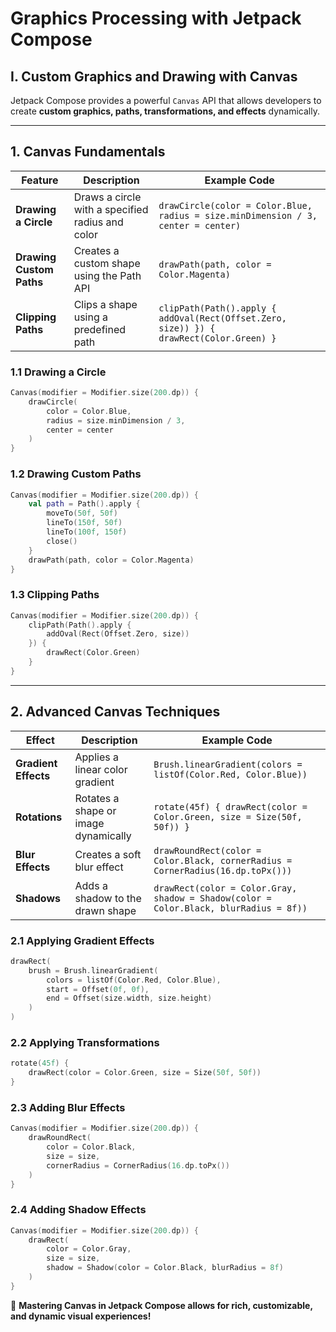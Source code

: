 # **Graphics Processing with Jetpack Compose**

## **I. Custom Graphics and Drawing with Canvas**
Jetpack Compose provides a powerful `Canvas` API that allows developers to create **custom graphics, paths, transformations, and effects** dynamically.

---

## **1. Canvas Fundamentals**
| Feature | Description | Example Code |
|---------|-------------|--------------|
| **Drawing a Circle** | Draws a circle with a specified radius and color | `drawCircle(color = Color.Blue, radius = size.minDimension / 3, center = center)` |
| **Drawing Custom Paths** | Creates a custom shape using the Path API | `drawPath(path, color = Color.Magenta)` |
| **Clipping Paths** | Clips a shape using a predefined path | `clipPath(Path().apply { addOval(Rect(Offset.Zero, size)) }) { drawRect(Color.Green) }` |

### **1.1 Drawing a Circle**
```kotlin
Canvas(modifier = Modifier.size(200.dp)) {
    drawCircle(
        color = Color.Blue,
        radius = size.minDimension / 3,
        center = center
    )
}
```

### **1.2 Drawing Custom Paths**
```kotlin
Canvas(modifier = Modifier.size(200.dp)) {
    val path = Path().apply {
        moveTo(50f, 50f)
        lineTo(150f, 50f)
        lineTo(100f, 150f)
        close()
    }
    drawPath(path, color = Color.Magenta)
}
```

### **1.3 Clipping Paths**
```kotlin
Canvas(modifier = Modifier.size(200.dp)) {
    clipPath(Path().apply {
        addOval(Rect(Offset.Zero, size))
    }) {
        drawRect(Color.Green)
    }
}
```

---

## **2. Advanced Canvas Techniques**
| Effect | Description | Example Code |
|--------|-------------|--------------|
| **Gradient Effects** | Applies a linear color gradient | `Brush.linearGradient(colors = listOf(Color.Red, Color.Blue))` |
| **Rotations** | Rotates a shape or image dynamically | `rotate(45f) { drawRect(color = Color.Green, size = Size(50f, 50f)) }` |
| **Blur Effects** | Creates a soft blur effect | `drawRoundRect(color = Color.Black, cornerRadius = CornerRadius(16.dp.toPx()))` |
| **Shadows** | Adds a shadow to the drawn shape | `drawRect(color = Color.Gray, shadow = Shadow(color = Color.Black, blurRadius = 8f))` |

### **2.1 Applying Gradient Effects**
```kotlin
drawRect(
    brush = Brush.linearGradient(
        colors = listOf(Color.Red, Color.Blue),
        start = Offset(0f, 0f),
        end = Offset(size.width, size.height)
    )
)
```

### **2.2 Applying Transformations**
```kotlin
rotate(45f) {
    drawRect(color = Color.Green, size = Size(50f, 50f))
}
```

### **2.3 Adding Blur Effects**
```kotlin
Canvas(modifier = Modifier.size(200.dp)) {
    drawRoundRect(
        color = Color.Black,
        size = size,
        cornerRadius = CornerRadius(16.dp.toPx())
    )
}
```

### **2.4 Adding Shadow Effects**
```kotlin
Canvas(modifier = Modifier.size(200.dp)) {
    drawRect(
        color = Color.Gray,
        size = size,
        shadow = Shadow(color = Color.Black, blurRadius = 8f)
    )
}
```

🚀 **Mastering Canvas in Jetpack Compose allows for rich, customizable, and dynamic visual experiences!**

